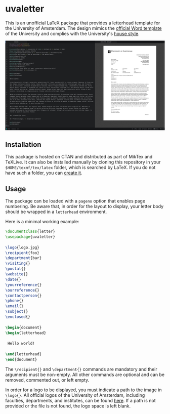<!--
uvaletter v1.0.0
author: Michele Piazzai
contact: michele.piazzai@uc3m.es
license: MIT
-->

# uvaletter

This is an unofficial LaTeX package that provides a letterhead template for the University of Amsterdam. The design mimics the [official Word template](https://www.uva.nl/over-de-uva/over-de-universiteit/huisstijl/downloadstools/brief/brief.html) of the University and complies with the University's [house style](https://www.uva.nl/over-de-uva/over-de-universiteit/huisstijl/huisstijl.html).

![](https://github.com/piazzai/uvaletter/blob/master/screenshot.jpg)

## Installation

This package is hosted on CTAN and distributed as part of MikTex and TeXLive. It can also be installed manually by cloning this repository in your `$HOME/texmf/tex/latex` folder, which is searched by LaTeX. If you do not have such a folder, you can [create it](https://www.ias.edu/math/computing/faq/local-latex-style-files).

## Usage

The package can be loaded with a `pageno` option that enables page numbering. Be aware that, in order for the layout to display, your letter body should be wrapped in a `letterhead` environment.

Here is a minimal working example:

```tex
\documentclass{letter}
\usepackage{uvaletter}

\logo{logo.jpg}
\recipient{foo}
\department{bar}
\visiting{}
\postal{}
\website{}
\date{}
\yourreference{}
\ourreference{}
\contactperson{}
\phone{}
\email{}
\subject{}
\enclosed{}

\begin{document}
\begin{letterhead}

 Hello world!

\end{letterhead}
\end{document}
```

The `\recipient{}` and `\department{}` commands are mandatory and their arguments must be non-empty. All other commands are optional and can be removed, commented out, or left empty.

In order for a logo to be displayed, you must indicate a path to the image in `\logo{}`. All official logos of the University of Amsterdam, including faculties, departments, and institutes, can be found [here](https://www.uva.nl/over-de-uva/over-de-universiteit/huisstijl/huisstijlelementen/logo/logo.html). If a path is not provided or the file is not found, the logo space is left blank.